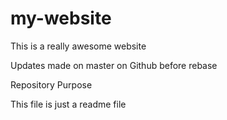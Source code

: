 # my-website

This is a really awesome website

Updates made on master on Github before rebase

Repository Purpose

This file is just a readme file
